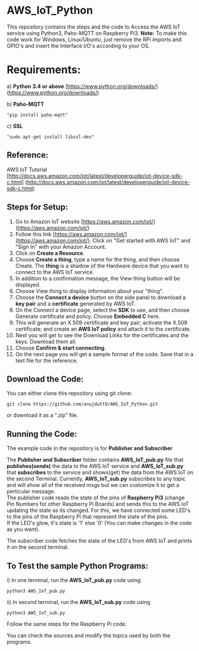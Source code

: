 # AWS_IoT_Python
This repository contains the steps and the code to Access the AWS IoT service using Python3, Paho-MQTT on Raspberry Pi3.                                                                                                                                                                                                                                                                                      **Note:** To make this code work for Windows, Linux/Ubuntu, just remove the RPi imports and GPIO's and insert the Interface I/O's according to your OS.                                                                                         

# Requirements:																   
a) **Python 3.4 or above** [https://www.python.org/downloads/] (https://www.python.org/downloads/) 															   

b) **Paho-MQTT**
```
"pip install paho-mqtt"	
```
c) **SSL**               
```
"sudo apt-get install libssl-dev"
```

## Reference:
AWS IoT Tutorial [http://docs.aws.amazon.com/iot/latest/developerguide/iot-device-sdk-c.html] (http://docs.aws.amazon.com/iot/latest/developerguide/iot-device-sdk-c.html)

## Steps for Setup:
1. Go to Amazon IoT website [https://aws.amazon.com/iot/] (https://aws.amazon.com/iot/)
2. Follow this link [https://aws.amazon.com/iot/](https://aws.amazon.com/iot/). Click on "Get started with AWS IoT" and "Sign In" with your Amazon Account. 
2. Click on **Create a Resource**.
3. Choose **Create a thing**, type a name for the thing, and then choose Create. The **thing** is a shadow of the Hardware device that you want to connect to the AWS IoT service.
4. In addition to a confirmation message, the View thing button will be displayed.
5. Choose View thing to display information about your "thing". 
6. Choose the **Connect a device** button on the side panel to download a **key pair** and a **certificate** generated by AWS IoT.
7. On the Connect a device page, select the **SDK** to use, and then choose Generate certificate and policy. Choose **Embedded C** here.
8. This will generate an X.509 certificate and key pair; activate the X.509 certificate; and create an **AWS IoT policy** and attach it to the certificate.
9. Next you will get to see the Download Links for the certificates and the keys. Download them all.
10. Choose **Confirm & start connecting**.
11. On the next page you will get a sample format of the code. Save that in a text file for the reference.

## Download the Code: 
You can either clone this repository using git clone:
```
git clone https://github.com/anujdutt9/AWS_IoT_Python.git
```
or download it as a ".zip" file.

## Running the Code:
The example code in the repository is for **Publisher and Subscriber**                                                                                                   

The **Publisher and Subscriber** folder contains **AWS_IoT_pub.py** file that **publishes(sends)** the data to the AWS IoT service and **AWS_IoT_sub.py** that **subscribes** to the service and shows(get) the data from the AWS IoT on the second Terminal. Currently, **AWS_IoT_sub.py** subscribes to any topic and will show all of the received msgs but we can customize it to get a perticular message.                         
The publisher code reads the state of the pins of **Raspberry Pi3** (change Pin Numbers for other Raspberry Pi Boards) and sends this to the AWS IoT updating the state as its changed.                                                                                                                                                                                                                                                                                                                                                                     For this, we have connected some LED's to the pins of the Raspberry Pi that represent the state of the pins.                             
If the LED's glow, it's state is '1' else '0' (You can make changes in the code as you want).     

The subscriber code fetches the state of the LED's from AWS IoT and prints it on the second terminal.
                                                                                                                                                                                                                                                                               

## To Test the sample Python Programs:                                                                                                   
i) In one terminal, run the **AWS_IoT_pub.py** code using 
```
python3 AWS_IoT_pub.py
```
ii) In second terminal, run the **AWS_IoT_sub.py** code using
```
python3 AWS_IoT_sub.py
```
Follow the same steps for the Raspberry Pi code.

You can check the sources and modify the topics used by both the programs. 
                                      
